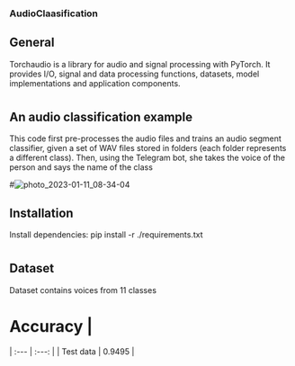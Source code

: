 ### AudioClaasification

## General
Torchaudio is a library for audio and signal processing with PyTorch. It provides I/O, signal and data processing functions, datasets, model implementations and application components.
#
## An audio classification example
 This code first pre-processes the audio files and trains an audio segment classifier, given a set of WAV files stored in folders (each folder represents a different class).
Then, using the Telegram bot, she takes the voice of the person and says the name of the class

#![photo_2023-01-11_08-34-04](https://user-images.githubusercontent.com/80622132/211721985-0475293c-6f74-4a79-ab59-315c522c9eca.jpg)

## Installation
Install dependencies: pip install -r ./requirements.txt 
#
## Dataset
Dataset contains voices from 11 classes
# Accuracy |
| :---         |     :---:      |
| Test data  | 0.9495   |
